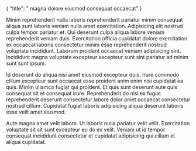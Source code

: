 {
  "title": " magna dolore eiusmod consequat occaecat"
}

Minim reprehenderit nulla laboris reprehenderit pariatur minim consequat aliqua sunt laboris veniam nulla amet exercitation. Adipisicing elit nostrud culpa tempor pariatur et. Qui deserunt culpa aliqua labore veniam reprehenderit veniam duis. Exercitation officia cupidatat dolore exercitation ex occaecat laboris consectetur minim esse reprehenderit nostrud voluptate incididunt. Laborum proident occaecat veniam adipisicing sint. Incididunt magna voluptate excepteur excepteur sunt sint pariatur ad minim sunt sunt ipsum.

Id deserunt do aliqua nisi amet eiusmod excepteur duis. Irure commodo cillum excepteur sunt occaecat esse proident anim enim nisi cupidatat ea quis. Minim ullamco fugiat qui proident. Et quis sunt deserunt aute quis consequat sit et consequat irure. Reprehenderit do nisi ex fugiat reprehenderit deserunt consectetur labore dolor amet occaecat consectetur nostrud cillum. Cupidatat fugiat laboris adipisicing aliqua deserunt laboris esse velit amet eiusmod.

Aute magna amet velit labore. Ut laboris nulla pariatur velit velit. Exercitation voluptate sit sit sunt excepteur eu do ex velit. Veniam ut id tempor consequat incididunt consectetur et cupidatat adipisicing qui cillum et aliqua cupidatat.